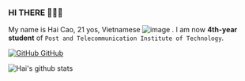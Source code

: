 ### HI THERE 👋👋👋
My name is Hai Cao, 21 yos, Vietnamese  ![image](https://user-images.githubusercontent.com/88284121/215816408-6d62343b-f91f-449b-b543-52a01930f750.png)
. I am now **4th-year student** of `Post and Telecommunication Institute of Technology`.

[![GitHub](https://i.stack.imgur.com/tskMh.png) GitHub](https://github.com/CDHai/)



![Hai's github stats](https://github-readme-stats-git-masterrstaa-rickstaa.vercel.app/api?username=CDHai&show_icons=true&theme=tokyonight&hide=contribs,prs,issues)
